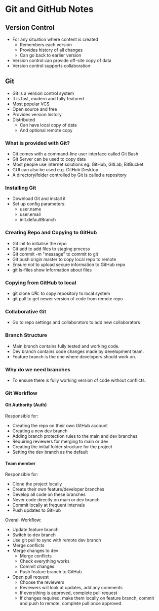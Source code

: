 # Git and GitHub Notes 

## Version Control
 - For any situation where content is created
   - Remembers each version
   - Provides history of all changes
   - Can go back to earlier version
 - Version control can provide off-site copy of data
 - Version control supports collaboration

## Git
 - Git is a version control system
 - It is fast, modern and fully featured
 - Most popular VCS
 - Open source and free
 - Provides version history
 - Distributed
   - Can have local copy of data
   - And optional remote copy
 
### What is provided with Git?
 - Git comes with a command-line user interface called Git Bash
 - Git Server can be used to copy data
 - Most people use internet solutions eg. GitHub, GitLab, BitBucket
 - GUI can also be used e.g. GitHub Desktop
 - A directory/folder controlled by Git is called a repository

### Installing Git
 - Download Git and install it
 - Set up config parameters:
   - user.name
   - user.email
   - init.defaultBranch

### Creating Repo and Copying to GitHub
 - Git init to initialise the repo
 - Git add to add files to staging process
 - Git commit -m "message" to commit to git
 - Git push origin master to copy local repo to remote
 - Ensure not to upload secure information to GitHub repo
 - git ls-files show information about files

### Copying from GitHub to local
 - git clone *URL* to copy repository to local system
 - git pull to get newer version of code from remote repo

### Collaborative Git
 - Go to repo settings and collaborators to add new collaborators

### Branch Structure
 - Main branch contains fully tested and working code. 
 - Dev branch contains code changes made by development team.
 - Feature branch is the one where developers should work on.
### Why do we need branches
 - To ensure there is fully working version of code without conflicts.
### Git Workflow
#### Git Authority (Auth)
Responsible for:
 - Creating the repo on their own GitHub account
 - Creating a new dev branch
 - Adding branch protection rules to the main and dev branches
 - Requiring reviewers for merging to main or dev
 - Creating the initial folder structure for the project
 - Setting the dev branch as the default

#### Team member
Responsible for:
 - Clone the project locally
 - Create their own feature/developer branches
 - Develop all code on these branches
 - Never code directly on main or dev branch
 - Commit locally at frequent intervals
 - Push updates to GitHub

Overall Workflow:
 - Update feature branch
 - Switch to dev branch
 - Use git pull to sync with remote dev branch
 - Merge conflicts
 - Merge changes to dev
   - Merge conflicts
   - Check everything works
   - Commit changes
   - Push feature branch to GitHub
 - Open pull request
   - Choose the reviewers
   - Reviewers will look at updates, add any comments
   - If everything is approved, complete pull request
   - If changes required, make them locally on feature branch, commit and push to remote, complete pull once approved
